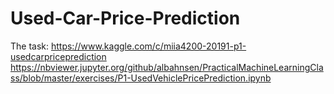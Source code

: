 # Used-Car-Price-Prediction
The task: https://www.kaggle.com/c/miia4200-20191-p1-usedcarpriceprediction
https://nbviewer.jupyter.org/github/albahnsen/PracticalMachineLearningClass/blob/master/exercises/P1-UsedVehiclePricePrediction.ipynb
